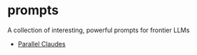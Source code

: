 # prompts
A collection of interesting, powerful prompts for frontier LLMs

- [Parallel Claudes](/parallel-claudes.md)